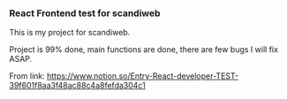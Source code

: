 ### React Frontend test for scandiweb

This is my project for scandiweb.

Project is 99% done, main functions are done, there are few bugs I will fix ASAP.

From link: https://www.notion.so/Entry-React-developer-TEST-39f601f8aa3f48ac88c4a8fefda304c1